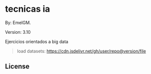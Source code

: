 # tecnicas ia

By: EmelGM.

Version: 3.10

Ejercicios orientados a big data

>load datasets: https://cdn.jsdelivr.net/gh/user/repo@version/file

## License
